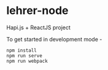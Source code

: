 # lehrer-node

Hapi.js + ReactJS project

To get started in development mode -

    npm install
    npm run serve
    npm run webpack
